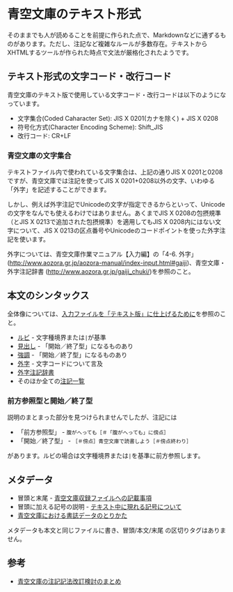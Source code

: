 # 青空文庫のテキスト形式

そのままでも人が読めることを前提に作られた点で、Markdownなどに通ずるものがあります。ただし、注記など複雑なルールが多数存在。テキストからXHTMLするツールが作られた時点で文法が厳格化されたようです。

## テキスト形式の文字コード・改行コード

青空文庫のテキスト版で使用している文字コード・改行コードは以下のようになっています。

* 文字集合(Coded Caharacter Set): JIS X 0201(カナを除く) + JIS X 0208
* 符号化方式(Character Encoding Scheme): Shift_JIS
* 改行コード: CR+LF

### 青空文庫の文字集合

テキストファイル内で使われている文字集合は、上記の通りJIS X 0201と0208ですが、青空文庫では注記を使ってJIS X 0201+0208以外の文字、いわゆる「外字」を記述することができます。

しかし、例えば外字注記でUnicodeの文字が指定できるからといって、Unicodeの文字をなんでも使えるわけではありません。あくまでJIS X 0208の包摂規準（とJIS X 0213で追加された包摂規準）を適用してもJIS X 0208内にはない文字について、JIS X 0213の区点番号やUnicodeのコードポイントを使った外字注記を使います。

外字については、青空文庫作業マニュアル【入力編】の「4-6. 外字」(http://www.aozora.gr.jp/aozora-manual/index-input.html#gaiji)、青空文庫・外字注記辞書 (http://www.aozora.gr.jp/gaiji_chuki/)を参照のこと。

## 本文のシンタックス

全体像については、[入力ファイルを「テキスト版」に仕上げるために](http://www.aozora.gr.jp/KOSAKU/textfile_checklist/index.html)を参照のこと。

- [ルビ](http://www.aozora.gr.jp/KOSAKU/MANUAL_2.html#ruby) - 文字種境界または`|`が基準
- [見出し](http://www.aozora.gr.jp/annotation/heading.html) - 「開始／終了型」になるものあり
- [強調](http://www.aozora.gr.jp/annotation/emphasis.html) - 「開始／終了型」になるものあり
- [外字](http://www.aozora.gr.jp/annotation/external_character.html) - 文字コードについて言及
- [外字注記辞書](http://www.aozora.gr.jp/gaiji_chuki/)
- そのほか全ての[注記一覧](http://www.aozora.gr.jp/annotation/index.html)

### 前方参照型と開始／終了型

説明のまとまった部分を見つけられませんでしたが、注記には

- 「前方参照型」 - `腹がへっても［＃「腹がへっても」に傍点］`
- 「開始／終了型」 - `［＃傍点］青空文庫で読書しよう［＃傍点終わり］`

があります。ルビの場合は文字種境界または`|`を基準に前方参照します。

## メタデータ

- 冒頭と末尾 - [青空文庫収録ファイルへの記載事項](http://www.aozora.gr.jp/guide/kisai.html)
- 冒頭に加える記号の説明 - [テキスト中に現れる記号について](http://www.aozora.gr.jp/KOSAKU/txt_chu_kigo.html)
- [青空文庫における書誌データのとりかた](http://www.aozora.gr.jp/metadata_collection/index.html)

メタデータも本文と同じファイルに書き、冒頭/本文/末尾 の区切りタグはありません。

## 参考

- [青空文庫の注記記法改訂検討のまとめ](http://togetter.com/li/61118)

